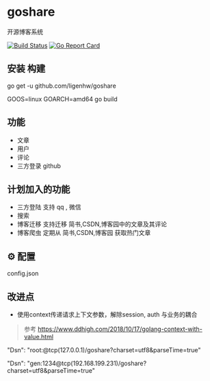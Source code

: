 # goshare

开源博客系统

[![Build Status](https://travis-ci.org/ligenhw/goshare.svg?branch=master)](https://travis-ci.org/ligenhw/goshare) 
[![Go Report Card](https://goreportcard.com/badge/github.com/ligenhw/goshare)](https://goreportcard.com/report/github.com/ligenhw/goshare)


## 安装 构建

go get -u github.com/ligenhw/goshare

GOOS=linux GOARCH=amd64 go build 

## 功能

* 文章
* 用户
* 评论
* 三方登录 github

## 计划加入的功能

* 三方登陆
  支持 qq , 微信
* 搜索
* 博客迁移
  支持迁移 简书,CSDN,博客园中的文章及其评论
* 博客爬虫
  定期从 简书,CSDN,博客园 获取热门文章
  

## ⚙️ 配置

config.json


## 改进点
* 使用context传递请求上下文参数，解除session, auth 与业务的耦合
>参考 https://www.ddhigh.com/2018/10/17/golang-context-with-value.html

"Dsn": "root:@tcp(127.0.0.1)/goshare?charset=utf8&parseTime=true"

"Dsn": "gen:1234@tcp(192.168.199.231)/goshare?charset=utf8&parseTime=true"
